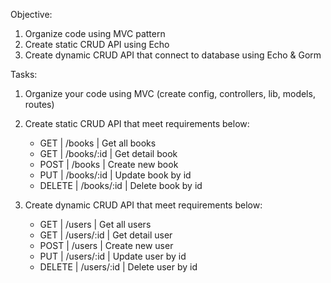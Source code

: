Objective:
1. Organize code using MVC pattern
2. Create static CRUD API using Echo
3. Create dynamic CRUD API that connect to database using Echo & Gorm

Tasks:
1. Organize your code using MVC (create config, controllers, lib, models, routes)

2. Create static CRUD API that meet requirements below:
    - GET       | /books        | Get all books
    - GET       | /books/:id    | Get detail book
    - POST      | /books        | Create new book
    - PUT       | /books/:id    | Update book by id
    - DELETE    | /books/:id    | Delete book by id

3. Create dynamic CRUD API that meet requirements below:
    - GET       | /users        | Get all users
    - GET       | /users/:id    | Get detail user
    - POST      | /users        | Create new user
    - PUT       | /users/:id    | Update user by id
    - DELETE    | /users/:id    | Delete user by id
